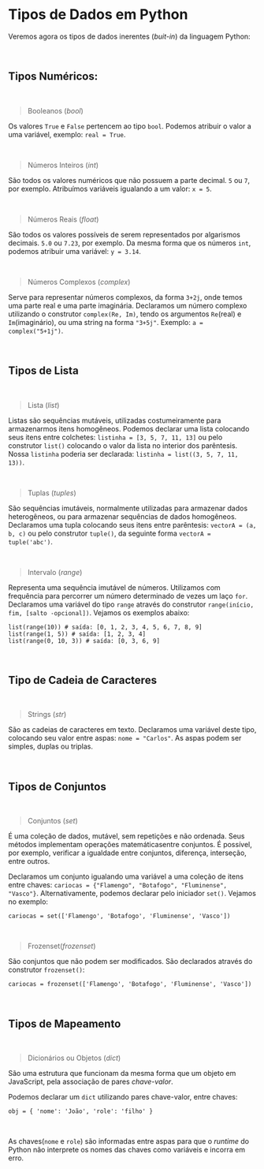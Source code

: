 # Tipos de Dados em Python

Veremos agora os tipos de dados inerentes (*buit-in*) da linguagem Python:

<br />

## Tipos Numéricos:

<br />

> Booleanos (*bool*)

Os valores `True` e `False` pertencem ao tipo `bool`. Podemos atribuir o valor a uma variável, exemplo: `real = True`.

<br />

> Números Inteiros (*int*)

São todos os valores numéricos que não possuem a parte decimal. `5` ou `7`, por exemplo. Atribuímos variáveis igualando a um valor: `x = 5`.

<br />

> Números Reais (*float*)

São todos os valores possíveis de serem representados por algarismos decimais. `5.0` ou `7.23`, por exemplo. Da mesma forma que os números `int`, podemos atribuir uma variável: `y = 3.14`.

<br />

> Números Complexos (*complex*)

Serve para representar números complexos, da forma `3+2j`, onde temos uma parte real e uma parte imaginária. Declaramos um número complexo utilizando o construtor `complex(Re, Im)`, tendo os argumentos `Re`(real) e `Im`(imaginário), ou uma string na forma `"3+5j"`. Exemplo: `a = complex("5+1j")`.

<br />

## Tipos de Lista

<br />

> Lista (*list*)

Listas são sequências mutáveis, utilizadas costumeiramente para armazenarmos itens homogêneos. Podemos declarar uma lista colocando seus itens entre colchetes: `listinha = [3, 5, 7, 11, 13]` ou pelo construtor `list()` colocando o valor da lista no interior dos parêntesis. Nossa `listinha` poderia ser declarada: `listinha = list((3, 5, 7, 11, 13))`.

<br />

> Tuplas (*tuples*)

São sequências imutáveis, normalmente utilizadas para armazenar dados heterogêneos, ou para armazenar sequências de dados homogêneos. Declaramos uma tupla colocando seus itens entre parêntesis: `vectorA = (a, b, c)` ou pelo construtor `tuple()`, da seguinte forma `vectorA = tuple('abc')`.

<br />

> Intervalo (*range*)

Representa uma sequência imutável de números. Utilizamos com frequência para percorrer um número determinado de vezes um laço `for`. Declaramos uma variável do tipo `range` através do construtor `range(início, fim, [salto -opcional])`. Vejamos os exemplos abaixo:

```
list(range(10)) # saída: [0, 1, 2, 3, 4, 5, 6, 7, 8, 9]
list(range(1, 5)) # saída: [1, 2, 3, 4]
list(range(0, 10, 3)) # saída: [0, 3, 6, 9]
```

<br />

## Tipo de Cadeia de Caracteres

<br />

> Strings (*str*)

São as cadeias de caracteres em texto. Declaramos uma variável deste tipo, colocando seu valor entre aspas: `nome = "Carlos"`. As aspas podem ser simples, duplas ou triplas.

<br />

## Tipos de Conjuntos

<br />

> Conjuntos (*set*)

É uma coleção de dados, mutável, sem repetições e não ordenada. Seus métodos implementam operações matemáticasentre conjuntos. É possível, por exemplo, verificar a igualdade entre conjuntos, diferença, interseção, entre outros.

Declaramos um conjunto igualando uma variável a uma coleção de itens entre chaves: `cariocas = {"Flamengo", "Botafogo", "Fluminense", "Vasco"}`. Alternativamente, podemos declarar pelo iniciador `set()`. Vejamos no exemplo:

```
cariocas = set(['Flamengo', 'Botafogo', 'Fluminense', 'Vasco'])
```

<br />

> Frozenset(*frozenset*)

São conjuntos que não podem ser modificados. São declarados através do construtor `frozenset()`:

```
cariocas = frozenset(['Flamengo', 'Botafogo', 'Fluminense', 'Vasco'])
```

<br />

## Tipos de Mapeamento

<br />

> Dicionários ou Objetos (*dict*)

São uma estrutura que funcionam da mesma forma que um objeto em JavaScript, pela associação de pares *chave-valor*.

Podemos declarar um `dict` utilizando pares chave-valor, entre chaves:

```
obj = { 'nome': 'João', 'role': 'filho' }
```

<br />

As chaves(`nome` e `role`) são informadas entre aspas para que o *runtime* do Python não interprete os nomes das chaves como variáveis e incorra em erro. 